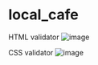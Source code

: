 # local_cafe

HTML validator
![image](https://github.com/user-attachments/assets/0b5b5791-f4b7-40de-8cc5-4f139122fc4f)

CSS validator
![image](https://github.com/user-attachments/assets/33eb53ac-6e1a-4ca3-bc95-790ebf692eca)

